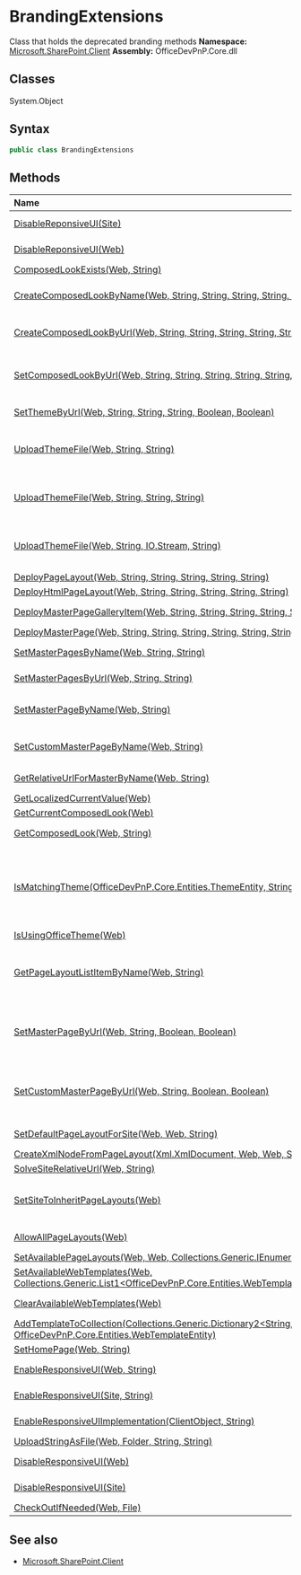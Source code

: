 # BrandingExtensions
Class that holds the deprecated branding methods
**Namespace:** [Microsoft.SharePoint.Client](Microsoft.SharePoint.Client.md)
**Assembly:** OfficeDevPnP.Core.dll
## Classes
System.Object
## Syntax
```C#
public class BrandingExtensions
```
## Methods
|**Name**|**Description**|
|:-----|:-----|
| [DisableReponsiveUI(Site)](BrandingExtensionsDisableReponsiveUISite.md) | Disables the Responsive UI on a Classic SharePoint Site
| [DisableReponsiveUI(Web)](BrandingExtensionsDisableReponsiveUIWeb.md) | Disables the Responsive UI on a Classic SharePoint Web
| [ComposedLookExists(Web, String)](BrandingExtensionsComposedLookExistsWebString.md) | Checks if a composed look exists.
| [CreateComposedLookByName(Web, String, String, String, String, String, Int32, Boolean)](BrandingExtensionsCreateComposedLookByNameWebStringStringStringStringStringInt32Boolean.md) | Creates (or updates) a composed look in the web site; usually this is done in the root site of the collection.
| [CreateComposedLookByUrl(Web, String, String, String, String, String, Int32, Boolean)](BrandingExtensionsCreateComposedLookByUrlWebStringStringStringStringStringInt32Boolean.md) | Creates (or updates) a composed look in the web site; usually this is done in the root site of the collection.
| [SetComposedLookByUrl(Web, String, String, String, String, String, Boolean, Boolean)](BrandingExtensionsSetComposedLookByUrlWebStringStringStringStringStringBooleanBoolean.md) | Retrieves the named composed look, overrides with specified palette, font, background and master page, and then recursively sets the specified values.
| [SetThemeByUrl(Web, String, String, String, Boolean, Boolean)](BrandingExtensionsSetThemeByUrlWebStringStringStringBooleanBoolean.md) | Recursively applies the specified palette, font, and background image.
| [UploadThemeFile(Web, String, String)](BrandingExtensionsUploadThemeFileWebStringString.md) | Uploads the specified file (usually an spcolor or spfont file) to the web site themes gallery (usually only exists in the root web of a site collection).
| [UploadThemeFile(Web, String, String, String)](BrandingExtensionsUploadThemeFileWebStringStringString.md) | Uploads the specified file (usually an spcolor or spfont file) to the web site themes gallery (usually only exists in the root web of a site collection).
| [UploadThemeFile(Web, String, IO.Stream, String)](BrandingExtensionsUploadThemeFileWebStringIO.StreamString.md) | Uploads the specified file (usually an spcolor or spfont file) to the web site themes gallery (usually only exists in the root web of a site collection).
| [DeployPageLayout(Web, String, String, String, String, String)](BrandingExtensionsDeployPageLayoutWebStringStringStringStringString.md) | 
| [DeployHtmlPageLayout(Web, String, String, String, String, String)](BrandingExtensionsDeployHtmlPageLayoutWebStringStringStringStringString.md) | 
| [DeployMasterPageGalleryItem(Web, String, String, String, String, String, String)](BrandingExtensionsDeployMasterPageGalleryItemWebStringStringStringStringStringString.md) | Private method to support all kinds of file uploads to the master page gallery
| [DeployMasterPage(Web, String, String, String, String, String, String)](BrandingExtensionsDeployMasterPageWebStringStringStringStringStringString.md) | Deploys a new masterpage
| [SetMasterPagesByName(Web, String, String)](BrandingExtensionsSetMasterPagesByNameWebStringString.md) | Can be used to set master page and custom master page in single command
| [SetMasterPagesByUrl(Web, String, String)](BrandingExtensionsSetMasterPagesByUrlWebStringString.md) | Can be used to set master page and custom master page in single command
| [SetMasterPageByName(Web, String)](BrandingExtensionsSetMasterPageByNameWebString.md) | Master page is set by using master page name. Master page is set from the current web.
| [SetCustomMasterPageByName(Web, String)](BrandingExtensionsSetCustomMasterPageByNameWebString.md) | Master page is set by using master page name. Master page is set from the current web.
| [GetRelativeUrlForMasterByName(Web, String)](BrandingExtensionsGetRelativeUrlForMasterByNameWebString.md) | Returns the relative URL for a masterpage
| [GetLocalizedCurrentValue(Web)](BrandingExtensionsGetLocalizedCurrentValueWeb.md) | 
| [GetCurrentComposedLook(Web)](BrandingExtensionsGetCurrentComposedLookWeb.md) | Returns the current theme of a web
| [GetComposedLook(Web, String)](BrandingExtensionsGetComposedLookWebString.md) | Returns the named composed look from the web gallery
| [IsMatchingTheme(OfficeDevPnP.Core.Entities.ThemeEntity, String, String, String)](BrandingExtensionsIsMatchingThemeOfficeDevPnP.Core.Entities.ThemeEntityStringStringString.md) | Compares master page URL, theme URL and font URL values to current theme entity to check if they are the same. Handles also possible null values. Point is to figure out which theme is the one that is currently being selected as "Current"
| [IsUsingOfficeTheme(Web)](BrandingExtensionsIsUsingOfficeThemeWeb.md) | 
| [GetPageLayoutListItemByName(Web, String)](BrandingExtensionsGetPageLayoutListItemByNameWebString.md) | Gets a page layout from the master page catalog. Can be called with paramter as "pagelayout.aspx" or as full path like "_catalog/masterpage/pagelayout.aspx"
| [SetMasterPageByUrl(Web, String, Boolean, Boolean)](BrandingExtensionsSetMasterPageByUrlWebStringBooleanBoolean.md) | Set master page by using given URL as parameter. Suitable for example in cases where you want sub sites to reference root site master page gallery. This is typical with publishing sites.
| [SetCustomMasterPageByUrl(Web, String, Boolean, Boolean)](BrandingExtensionsSetCustomMasterPageByUrlWebStringBooleanBoolean.md) | Set Custom master page by using given URL as parameter. Suitable for example in cases where you want sub sites to reference root site master page gallery. This is typical with publishing sites.
| [SetDefaultPageLayoutForSite(Web, Web, String)](BrandingExtensionsSetDefaultPageLayoutForSiteWebWebString.md) | Sets specific page layout the default page layout for the particular site
| [CreateXmlNodeFromPageLayout(Xml.XmlDocument, Web, Web, String)](BrandingExtensionsCreateXmlNodeFromPageLayoutXml.XmlDocumentWebWebString.md) | 
| [SolveSiteRelativeUrl(Web, String)](BrandingExtensionsSolveSiteRelativeUrlWebString.md) | 
| [SetSiteToInheritPageLayouts(Web)](BrandingExtensionsSetSiteToInheritPageLayoutsWeb.md) | Can be used to set the site to inherit the default page layout option from parent. Cannot be used for root site of the site collection
| [AllowAllPageLayouts(Web)](BrandingExtensionsAllowAllPageLayoutsWeb.md) | Allow the web to use all available page layouts
| [SetAvailablePageLayouts(Web, Web, Collections.Generic.IEnumerable1<String>)](BrandingExtensionsSetAvailablePageLayoutsWebWebCollections.Generic.IEnumerable1<String>.md) | 
| [SetAvailableWebTemplates(Web, Collections.Generic.List1<OfficeDevPnP.Core.Entities.WebTemplateEntity>)](BrandingExtensionsSetAvailableWebTemplatesWebCollections.Generic.List1<OfficeDevPnP.Core.Entities.WebTemplateEntity>.md) | 
| [ClearAvailableWebTemplates(Web)](BrandingExtensionsClearAvailableWebTemplatesWeb.md) | Can be used to remote filters from the available web template
| [AddTemplateToCollection(Collections.Generic.Dictionary2<String,Collections.Generic.List1<String>>, OfficeDevPnP.Core.Entities.WebTemplateEntity)](BrandingExtensionsAddTemplateToCollectionCollections.Generic.Dictionary2<String,Collections.Generic.List1<String>>OfficeDevPnP.Core.Entities.WebTemplateEntity.md) | 
| [SetHomePage(Web, String)](BrandingExtensionsSetHomePageWebString.md) | Sets the web home page
| [EnableResponsiveUI(Web, String)](BrandingExtensionsEnableResponsiveUIWebString.md) | Enables the responsive UI of a classic SharePoint Web
| [EnableResponsiveUI(Site, String)](BrandingExtensionsEnableResponsiveUISiteString.md) | Enables the responsive UI of a classic SharePoint Site
| [EnableResponsiveUIImplementation(ClientObject, String)](BrandingExtensionsEnableResponsiveUIImplementationClientObjectString.md) | Enables the responsive UI of a classic SharePoint Web or Site
| [UploadStringAsFile(Web, Folder, String, String)](BrandingExtensionsUploadStringAsFileWebFolderStringString.md) | 
| [DisableResponsiveUI(Web)](BrandingExtensionsDisableResponsiveUIWeb.md) | Disables the Responsive UI on a Classic SharePoint Web
| [DisableResponsiveUI(Site)](BrandingExtensionsDisableResponsiveUISite.md) | Disables the Responsive UI on a Classic SharePoint Site
| [CheckOutIfNeeded(Web, File)](BrandingExtensionsCheckOutIfNeededWebFile.md) | 
## See also
- [Microsoft.SharePoint.Client](Microsoft.SharePoint.Client.md)
